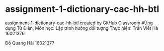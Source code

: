 # assignment-1-dictionary-cac-hh-btl
assignment-1-dictionary-cac-hh-btl created by GitHub Classroom
#Ứng dụng Từ Điển, Môn học: Lập trình hướng đối tượng
Thực hiện: 
Trần Viết Hà 16021376

Đỗ Quang Hải 16021377
